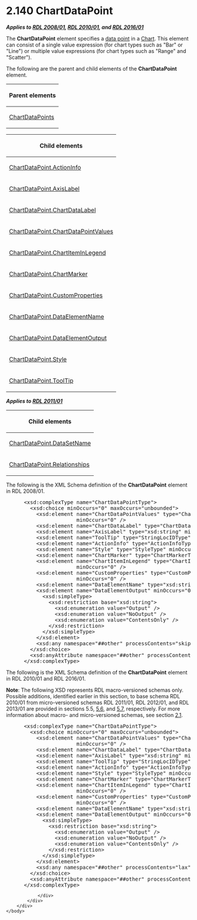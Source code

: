 <html dir="LTR" xmlns:mshelp="http://msdn.microsoft.com/mshelp" xmlns:ddue="http://ddue.schemas.microsoft.com/authoring/2003/5" xmlns:xlink="http://www.w3.org/1999/xlink" xmlns:tool="http://www.microsoft.com/tooltip">
    <head>
        <meta http-equiv="Content-Type" content="text/html; CHARSET=utf-8"></meta>
        <meta name="save" content="history"></meta>
        <title>2.140 ChartDataPoint</title>
        <xml>
            <mshelp:toctitle title="2.140 ChartDataPoint"></mshelp:toctitle>
            <mshelp:rltitle title="[MS-RDL]: ChartDataPoint"></mshelp:rltitle>
            <mshelp:keyword index="A" term="86cf2a9b-4610-4ffe-8fff-16480a7bf6a4"></mshelp:keyword>
            <mshelp:attr name="DCSext.ContentType" value="open specification"></mshelp:attr>
            <mshelp:attr name="AssetID" value="86cf2a9b-4610-4ffe-8fff-16480a7bf6a4"></mshelp:attr>
            <mshelp:attr name="TopicType" value="kbRef"></mshelp:attr>
            <mshelp:attr name="DCSext.Title" value="[MS-RDL]: ChartDataPoint" />
        </xml>
    </head>
    <body>
        <div id="header">
            <h1 class="heading">2.140 ChartDataPoint</h1>
        </div>
        <div id="mainSection">
            <div id="mainBody">
                <div id="allHistory" class="saveHistory"></div>
                <div id="sectionSection0" class="section" name="collapseableSection">
                    

<p><b><i>Applies to </i></b><a href="1e855f94-4617-47e4-b89e-0856c6cb420f.md"><b><i>RDL 2008/01</i></b></a><b><i>,
</i></b><a href="3428e690-a348-4ec7-8a6a-8efb42d2cdee.md"><b><i>RDL 2010/01</i></b></a><b><i>,
and </i></b><a href="52ce3983-2bfc-4e72-9359-42aaf5fe4509.md"><b><i>RDL 2016/01</i></b></a></p>

<p>The <b>ChartDataPoint</b> element specifies a <a href="b2482b3f-74ab-4ca8-a9e5-c07955011743.md#gt_cf31915d-9d25-4dbb-abc7-e78f60626dc4">data point</a> in a <a href="b0ab5524-7eb2-47a7-a4d3-230f5c8c5526.md">Chart</a>. This element can
consist of a single value expression (for chart types such as &quot;Bar&quot;
or &quot;Line&quot;) or multiple value expressions (for chart types such as
&quot;Range&quot; and &quot;Scatter&quot;).</p>

<p>The following are the parent and child elements of the <b>ChartDataPoint</b>
element.</p>

<table>
 <thead>
  <tr>
   <th>
   <p>Parent elements</p>
   </th>
  </tr>
 </thead>
 <tr>
  <td>
  <p><a href="ca7b75fe-6db6-408a-bdbd-211192ba2e3f.md">ChartDataPoints</a></p>
  </td>
 </tr>
</table>

<p> </p>

<table>
 <thead>
  <tr>
   <th>
   <p>Child elements</p>
   </th>
  </tr>
 </thead>
 <tr>
  <td>
  <p><a href="d2643895-8756-4b2b-85cb-4310c64f4423.md">ChartDataPoint.ActionInfo</a></p>
  </td>
 </tr>
 <tr>
  <td>
  <p><a href="960b9dde-be57-43b0-ad5d-fd62eff98440.md">ChartDataPoint.AxisLabel</a></p>
  </td>
 </tr>
 <tr>
  <td>
  <p><a href="4bd75446-369b-4a17-aa7f-a4022d07e662.md">ChartDataPoint.ChartDataLabel</a></p>
  </td>
 </tr>
 <tr>
  <td>
  <p><a href="e208f4d3-f89e-4819-8288-5217471a5faa.md">ChartDataPoint.ChartDataPointValues</a></p>
  </td>
 </tr>
 <tr>
  <td>
  <p><a href="a8ca89e6-e3fe-4812-a5d8-e96420298ef8.md">ChartDataPoint.ChartItemInLegend</a></p>
  </td>
 </tr>
 <tr>
  <td>
  <p><a href="25b581ac-c39c-475b-9472-74b91f89a7f8.md">ChartDataPoint.ChartMarker</a></p>
  </td>
 </tr>
 <tr>
  <td>
  <p><a href="d3b25457-54bf-4f85-a265-15112eb67c81.md">ChartDataPoint.CustomProperties</a></p>
  </td>
 </tr>
 <tr>
  <td>
  <p><a href="af6d674b-6263-451d-b825-3fe50f009853.md">ChartDataPoint.DataElementName</a></p>
  </td>
 </tr>
 <tr>
  <td>
  <p><a href="0e5e68a3-cd50-4fc9-b0d9-828a18a80cbf.md">ChartDataPoint.DataElementOutput</a></p>
  </td>
 </tr>
 <tr>
  <td>
  <p><a href="1410084e-2092-4ae7-870a-748929d58ba7.md">ChartDataPoint.Style</a></p>
  </td>
 </tr>
 <tr>
  <td>
  <p><a href="a736d300-3827-43a5-9e64-7fd25c3e5f54.md">ChartDataPoint.ToolTip</a></p>
  </td>
 </tr>
</table>

<p><b><i>Applies to </i></b><a href="bf2bab1a-b608-4bcc-b718-1cc1baa9579c.md"><b><i>RDL 2011/01</i></b></a></p>

<table>
 <thead>
  <tr>
   <th>
   <p>Child elements</p>
   </th>
  </tr>
 </thead>
 <tr>
  <td>
  <p><a href="23c62822-fd51-4312-9b9c-fea33b3b0b3d.md">ChartDataPoint.DataSetName</a></p>
  </td>
 </tr>
 <tr>
  <td>
  <p><a href="63db432a-4d3b-4a84-905b-f6899d546c01.md">ChartDataPoint.Relationships</a></p>
  </td>
 </tr>
</table>

<p>The following is the XML Schema definition of the <b>ChartDataPoint</b>
element in RDL 2008/01.</p>

<dl>
<dd>
<div><pre> &lt;xsd:complexType name=&quot;ChartDataPointType&quot;&gt;
   &lt;xsd:choice minOccurs=&quot;0&quot; maxOccurs=&quot;unbounded&quot;&gt;
     &lt;xsd:element name=&quot;ChartDataPointValues&quot; type=&quot;ChartDataPointValuesType&quot; 
                  minOccurs=&quot;0&quot; /&gt;
     &lt;xsd:element name=&quot;ChartDataLabel&quot; type=&quot;ChartDataLabelType&quot; minOccurs=&quot;0&quot; /&gt;
     &lt;xsd:element name=&quot;AxisLabel&quot; type=&quot;xsd:string&quot; minOccurs=&quot;0&quot; /&gt;
     &lt;xsd:element name=&quot;ToolTip&quot; type=&quot;StringLocIDType&quot; minOccurs=&quot;0&quot; /&gt;
     &lt;xsd:element name=&quot;ActionInfo&quot; type=&quot;ActionInfoType&quot; minOccurs=&quot;0&quot; /&gt;
     &lt;xsd:element name=&quot;Style&quot; type=&quot;StyleType&quot; minOccurs=&quot;0&quot; /&gt;
     &lt;xsd:element name=&quot;ChartMarker&quot; type=&quot;ChartMarkerType&quot; minOccurs=&quot;0&quot; /&gt;
     &lt;xsd:element name=&quot;ChartItemInLegend&quot; type=&quot;ChartItemInLegendType&quot; 
                  minOccurs=&quot;0&quot; /&gt;
     &lt;xsd:element name=&quot;CustomProperties&quot; type=&quot;CustomPropertiesType&quot; 
                  minOccurs=&quot;0&quot; /&gt;
     &lt;xsd:element name=&quot;DataElementName&quot; type=&quot;xsd:string&quot; minOccurs=&quot;0&quot; /&gt;
     &lt;xsd:element name=&quot;DataElementOutput&quot; minOccurs=&quot;0&quot;&gt;
       &lt;xsd:simpleType&gt;
         &lt;xsd:restriction base=&quot;xsd:string&quot;&gt;
           &lt;xsd:enumeration value=&quot;Output&quot; /&gt;
           &lt;xsd:enumeration value=&quot;NoOutput&quot; /&gt;
           &lt;xsd:enumeration value=&quot;ContentsOnly&quot; /&gt;
         &lt;/xsd:restriction&gt;
       &lt;/xsd:simpleType&gt;
     &lt;/xsd:element&gt;
     &lt;xsd:any namespace=&quot;##other&quot; processContents=&quot;skip&quot; /&gt;
   &lt;/xsd:choice&gt;
   &lt;xsd:anyAttribute namespace=&quot;##other&quot; processContents=&quot;skip&quot; /&gt;
 &lt;/xsd:complexType&gt;
</pre></div>
</dd></dl>

<p>The following is the XML Schema definition of the <b>ChartDataPoint</b>
element in RDL 2010/01 and RDL 2016/01.</p>

<p><b>Note</b>: The following XSD represents RDL
macro-versioned schemas only. Possible additions, identified earlier in this
section, to base schema RDL 2010/01 from micro-versioned schemas RDL 2011/01,
RDL 2012/01, and RDL 2013/01 are provided in sections 5.5, <a href="f165fb82-3c5a-4369-961c-128de233638c.md">5.6</a>, and <a href="c5c219b8-4b13-4c49-9c86-6a07aab39823.md">5.7</a>, respectively. For
more information about macro- and micro-versioned schemas, see section <a href="ae14822f-9553-45f1-bacc-c0a1cbb484fb.md">2.1</a>.</p>

<dl>
<dd>
<div><pre> &lt;xsd:complexType name=&quot;ChartDataPointType&quot;&gt;
   &lt;xsd:choice minOccurs=&quot;0&quot; maxOccurs=&quot;unbounded&quot;&gt;
     &lt;xsd:element name=&quot;ChartDataPointValues&quot; type=&quot;ChartDataPointValuesType&quot; 
                  minOccurs=&quot;0&quot; /&gt;
     &lt;xsd:element name=&quot;ChartDataLabel&quot; type=&quot;ChartDataLabelType&quot; minOccurs=&quot;0&quot; /&gt;
     &lt;xsd:element name=&quot;AxisLabel&quot; type=&quot;xsd:string&quot; minOccurs=&quot;0&quot; /&gt;
     &lt;xsd:element name=&quot;ToolTip&quot; type=&quot;StringLocIDType&quot; minOccurs=&quot;0&quot; /&gt;
     &lt;xsd:element name=&quot;ActionInfo&quot; type=&quot;ActionInfoType&quot; minOccurs=&quot;0&quot; /&gt;
     &lt;xsd:element name=&quot;Style&quot; type=&quot;StyleType&quot; minOccurs=&quot;0&quot; /&gt;
     &lt;xsd:element name=&quot;ChartMarker&quot; type=&quot;ChartMarkerType&quot; minOccurs=&quot;0&quot; /&gt;
     &lt;xsd:element name=&quot;ChartItemInLegend&quot; type=&quot;ChartItemInLegendType&quot; 
                  minOccurs=&quot;0&quot; /&gt;
     &lt;xsd:element name=&quot;CustomProperties&quot; type=&quot;CustomPropertiesType&quot; 
                  minOccurs=&quot;0&quot; /&gt;
     &lt;xsd:element name=&quot;DataElementName&quot; type=&quot;xsd:string&quot; minOccurs=&quot;0&quot; /&gt;
     &lt;xsd:element name=&quot;DataElementOutput&quot; minOccurs=&quot;0&quot;&gt;
       &lt;xsd:simpleType&gt;
         &lt;xsd:restriction base=&quot;xsd:string&quot;&gt;
           &lt;xsd:enumeration value=&quot;Output&quot; /&gt;
           &lt;xsd:enumeration value=&quot;NoOutput&quot; /&gt;
           &lt;xsd:enumeration value=&quot;ContentsOnly&quot; /&gt;
         &lt;/xsd:restriction&gt;
       &lt;/xsd:simpleType&gt;
     &lt;/xsd:element&gt;
     &lt;xsd:any namespace=&quot;##other&quot; processContents=&quot;lax&quot; /&gt;
   &lt;/xsd:choice&gt;
   &lt;xsd:anyAttribute namespace=&quot;##other&quot; processContents=&quot;lax&quot; /&gt;
 &lt;/xsd:complexType&gt;
</pre></div>
</dd></dl>


                </div>
            </div>
        </div>
    </body>
</html>